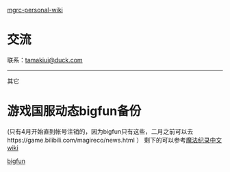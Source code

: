 [mgrc-personal-wiki](https://saturday-morning.github.io/mgrc-personal-wiki/magireco.html)

# 交流
联系：tamakiui@duck.com

-------------------------

其它

# 游戏国服动态bigfun备份
(只有4月开始直到帐号注销的，因为bigfun只有这些，二月之前可以去https://game.bilibili.com/magireco/news.html ）
剩下的可以参考[魔法纪录中文wiki](https://game.bilibili.com/magireco/news.html)

[bigfun](https://saturday-morning.github.io/mgrc-personal-wiki/%E5%9B%BD%E6%9C%8D%E5%8A%A8%E6%80%81bigfunbackup/)
